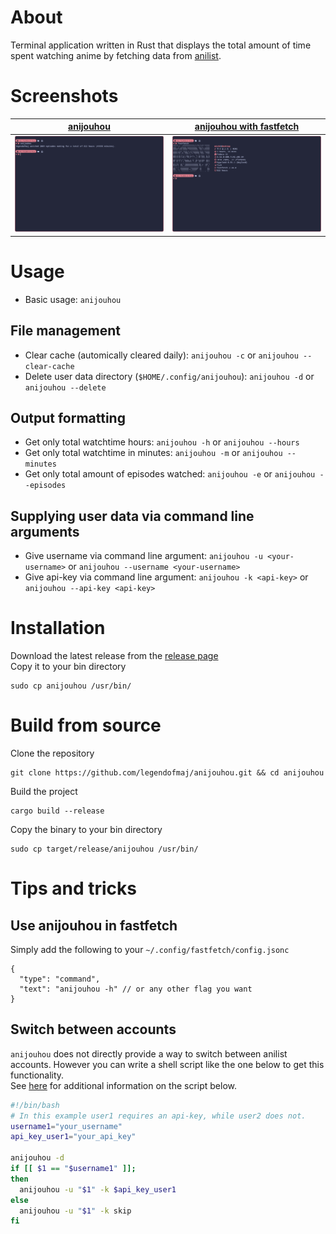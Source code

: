 # About
Terminal application written in Rust that displays the total amount of time spent watching anime by fetching data from [anilist](https://anilist.co/).

# Screenshots
| [anijouhou](https://github.com/legendofmaj/anijouhou/releases) | [anijouhou with fastfetch](https://github.com/fastfetch-cli/fastfetch) |
| :-----------------------------------------------------------:  | :--------------------------------------------------------------------: |
| <img src="res/anijouhou.png" width="500"/>                     | <img src="res/fastfetch_anijouhou.png" width="500"/>                   |

# Usage
- Basic usage: `anijouhou`
## File management
- Clear cache (automically cleared daily): `anijouhou -c` or `anijouhou --clear-cache`
- Delete user data directory (`$HOME/.config/anijouhou`): `anijouhou -d` or `anijouhou --delete`
## Output formatting
- Get only total watchtime hours: `anijouhou -h` or `anijouhou --hours`
- Get only total watchtime in minutes: `anijouhou -m` or `anijouhou --minutes`
- Get only total amount of episodes watched: `anijouhou -e` or `anijouhou --episodes`
## Supplying user data via command line arguments
- Give username via command line argument: `anijouhou -u <your-username>` or `anijouhou --username <your-username>`
- Give api-key via command line argument: `anijouhou -k <api-key>` or `anijouhou --api-key <api-key>`

# Installation
Download the latest release from the [release page](https://github.com/legendofmaj/anijouhou/releases) <br>
Copy it to your bin directory
```
sudo cp anijouhou /usr/bin/
```

# Build from source
Clone the repository
```
git clone https://github.com/legendofmaj/anijouhou.git && cd anijouhou
```
Build the project
```
cargo build --release
```
Copy the binary to your bin directory
```
sudo cp target/release/anijouhou /usr/bin/
```

# Tips and tricks
## Use anijouhou in fastfetch
Simply add the following to your `~/.config/fastfetch/config.jsonc`
```jsonc 
{
  "type": "command",
  "text": "anijouhou -h" // or any other flag you want
}
```
## Switch between accounts
`anijouhou` does not directly provide a way to switch between anilist accounts. However you can write a shell script like the one below to get this functionality. <br>
See [here](scripts/README.md) for additional information on the script below.
```bash
#!/bin/bash
# In this example user1 requires an api-key, while user2 does not.
username1="your_username"
api_key_user1="your_api_key"

anijouhou -d
if [[ $1 == "$username1" ]];
then
  anijouhou -u "$1" -k $api_key_user1
else
  anijouhou -u "$1" -k skip
fi
```
